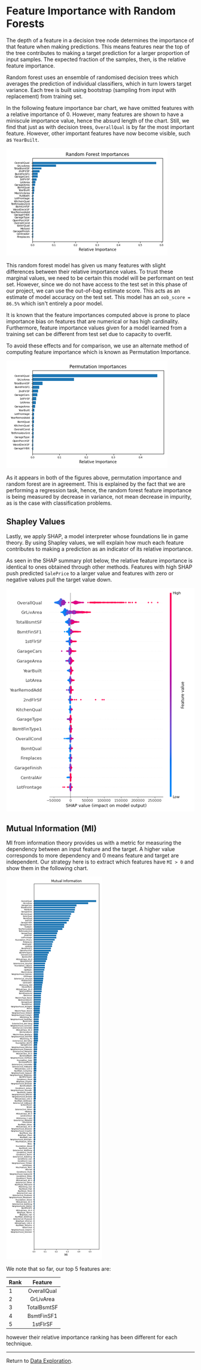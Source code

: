# Feature Importance with Random Forests

The depth of a feature in a decision tree node determines the importance of that feature when making predictions. This means features near the top of the tree contributes to making a target prediction for a larger proportion of input samples. The expected fraction of the samples, then, is the relative feature importance.

Random forest uses an ensemble of randomised decision trees which averages the prediction of individual classifiers, which in turn lowers target variance. Each tree is built using bootstrap (sampling from input with replacement) from training set. 

In the following feature importance bar chart, we have omitted features with a relative importance of 0. However, many features are shown to have a miniscule importance value, hence the absurd length of the chart. Still, we find that just as with decision trees, `OverallQual` is by far the most important feature. However, other important features have now become visible, such as `YearBuilt`. 

![Random forest important features](images/rf_feat_imp.png)

This random forest model has given us many features with slight differences between their relative importance values. To trust these marginal values, we need to be certain this model will be performant on test set. However, since we do not have access to the test set in this phase of our project, we can use the out-of-bag estimate score. This acts as an estimate of model accuracy on the test set. This model has an `oob_score = 86.5%` which isn't entirely a poor model.

It is known that the feature importances computed above is prone to place importance bias on features that are numerical or has high cardinality. Furthermore, feature importance values given for a model learned from a training set can be different from test set due to capacity to overfit.

To avoid these effects and for comparison, we use an alternate method of computing feature importance which is known as Permutation Importance.

![Permutation importance](images/permutation_importance.png)

As it appears in both of the figures above, permutation importance and random forest are in agreement. This is explained by the fact that we are performing a regression task, hence, the random forest feature importance is being measured by decrease in variance, not mean decrease in impurity, as is the case with classification problems. 

## Shapley Values

Lastly, we apply SHAP, a model interpreter whose foundations lie in game theory. By using Shapley values, we will explain how much each feature contributes to making a prediction as an indicator of its relative importance. 

As seen in the SHAP summary plot below, the relative feature importance is identical to ones obtained through other methods. Features with high SHAP push predicted `SalePrice` to a larger value and features with zero or negative values pull the target value down.

![SHAP summary](images/shap_summary.png)

## Mutual Information (MI)

MI from information theory provides us with a metric for measuring the dependency between an input feature and the target. A higher value corresponds to more dependency and 0 means feature and target are independent. Our strategy here is to extract which features have `MI > 0` and show them in the following chart. 

![Mutual Information](images/mi.png)

We note that so far, our top 5 features are:

| Rank   | Feature           | 
| ------ |:-------------:|
| 1      | OverallQual |
| 2      | GrLivArea      | 
| 3      | TotalBsmtSF     |    
| 4      | BsmtFinSF1      | 
| 5      | 1stFlrSF      | 


however their relative importance ranking has been different for each technique.


---

Return to [Data Exploration](../readme.md).